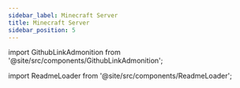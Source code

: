 ```yaml
---
sidebar_label: Minecraft Server
title: Minecraft Server
sidebar_position: 5
---
```


import GithubLinkAdmonition from '@site/src/components/GithubLinkAdmonition';

<GithubLinkAdmonition title="Minecraft Server" text="Github" type="tip" link="www.github.com/johntwiix/minecraft-server/"/>

import ReadmeLoader from '@site/src/components/ReadmeLoader';

<ReadmeLoader repo="minecraft-server" />
